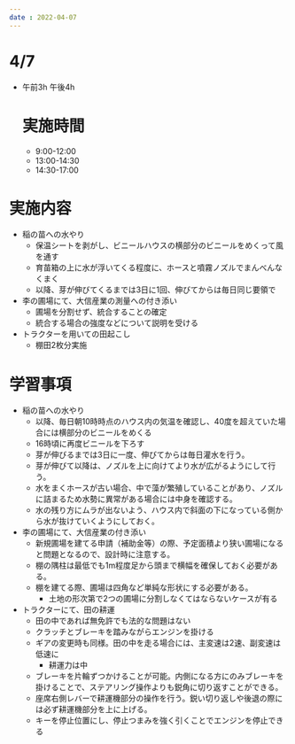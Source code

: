 ```yaml
---
date : 2022-04-07
---
```

# 4/7

- 午前3h 午後4h
    
    # 実施時間
    
    - 9:00-12:00
    - 13:00-14:30
    - 14:30-17:00

# 実施内容

- 稲の苗への水やり
    - 保温シートを剥がし、ビニールハウスの横部分のビニールをめくって風を通す
    - 育苗箱の上に水が浮いてくる程度に、ホースと噴霧ノズルでまんべんなくまく
    - 以降、芽が伸びてくるまでは3日に1回、伸びてからは毎日同じ要領で
- 李の圃場にて、大信産業の測量への付き添い
    - 圃場を分割せず、統合することの確定
    - 統合する場合の強度などについて説明を受ける
- トラクターを用いての田起こし
    - 棚田2枚分実施

# 学習事項

- 稲の苗への水やり
    - 以降、毎日朝10時時点のハウス内の気温を確認し、40度を超えていた場合には横部分のビニールをめくる
    - 16時頃に再度ビニールを下ろす
    - 芽が伸びるまでは3日に一度、伸びてからは毎日灌水を行う。
    - 芽が伸びて以降は、ノズルを上に向けてより水が広がるようにして行う。
    - 水をまくホースが古い場合、中で藻が繁殖していることがあり、ノズルに詰まるため水勢に異常がある場合には中身を確認する。
    - 水の残り方にムラが出ないよう、ハウス内で斜面の下になっている側から水が抜けていくようにしておく。
- 李の圃場にて、大信産業の付き添い
    - 新規圃場を建てる申請（補助金等）の際、予定面積より狭い圃場になると問題となるので、設計時に注意する。
    - 棚の隅柱は最低でも1m程度足から頭まで横幅を確保しておく必要がある。
    - 棚を建てる際、圃場は四角など単純な形状にする必要がある。
        - 土地の形次第で2つの圃場に分割しなくてはならないケースが有る
- トラクターにて、田の耕運
    - 田の中であれば無免許でも法的な問題はない
    - クラッチとブレーキを踏みながらエンジンを掛ける
    - ギアの変更時も同様。田の中を走る場合には、主変速は2速、副変速は低速に
        - 耕運力は中
    - ブレーキを片輪ずつかけることが可能。内側になる方にのみブレーキを掛けることで、ステアリング操作よりも鋭角に切り返すことができる。
    - 座席右側レバーで耕運機部分の操作を行う。鋭い切り返しや後退の際には必ず耕運機部分を上に上げる。
    - キーを停止位置にし、停止つまみを強く引くことでエンジンを停止できる
